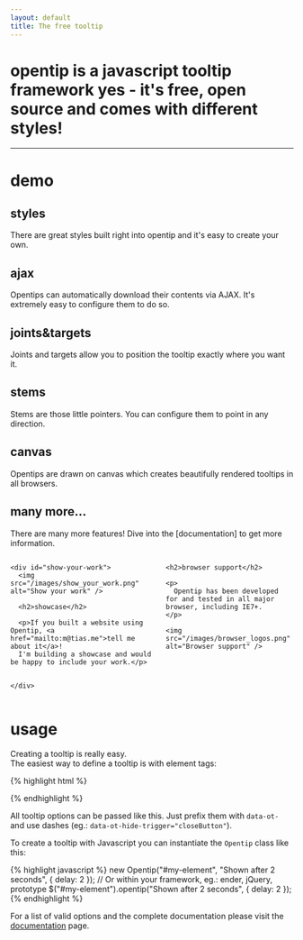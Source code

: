 ```yaml
---
layout: default
title: The free tooltip
---
```


<script>
//<![CDATA[
App.demo();
//]]>
</script>

<h1 id="intro" markdown="1">
  opentip is a javascript tooltip framework  
  yes - it's free, open source and comes with different styles!
</h1>

* * *


demo
====

<div class="demo-boxes">
  <div class="styles box">
    <h2>styles</h2>
    <p>
      There are great styles built right into opentip and it's easy to create
      your own.
    </p>
  </div>

  <!--
  <div class="effects box">
    <h2>effects</h2>
    <p>
      Out of the box, opentips have nice fade in and fade out effects, but it's
      very easy to adapt the effects to your needs.
    </p>
  </div>
  -->
  <div class="ajax box">
    <h2>ajax</h2>
    <p>
      Opentips can automatically download their contents via AJAX. It's
      extremely easy to configure them to do so.
    </p>
  </div>
  <div class="joints-and-targets box">
    <h2>joints&amp;targets</h2>
    <p>
      Joints and targets allow you to position the tooltip exactly where you
      want it.
    </p>
  </div>
  <div class="stems box">
    <h2>stems</h2>
    <p>
      Stems are those little pointers. You can configure them to point in any
      direction.
    </p>
  </div>
  <div class="canvas box">
    <h2>canvas</h2>
    <p>
      Opentips are drawn on canvas which creates beautifully rendered tooltips
      in all browsers.
    </p>
  </div>
  <div class="more box">
    <h2>many more...</h2>
    <p markdown="1">
      There are many more features! Dive into the [documentation] to get more information.
    </p>
  </div>
</div>


<div class="columns">
  <div class="left">

    <div id="show-your-work">
      <img src="/images/show_your_work.png" alt="Show your work" />

      <h2>showcase</h2>
      
      <p>If you built a website using Opentip, <a href="mailto:m@tias.me">tell me about it</a>!
      I'm building a showcase and would be happy to include your work.</p>
      

    </div>
  </div>

  <div class="right">

    <h2>browser support</h2>

    <p>
      Opentip has been developed for and tested in all major browser, including IE7+.
    </p>

    <img src="/images/browser_logos.png" alt="Browser support" />

  </div>
</div>




usage
=====

Creating a tooltip is really easy.  
The easiest way to define a tooltip is with element tags:

{% highlight html %}
<div data-ot="Shown after 2 seconds" data-ot-delay="2"></div>
{% endhighlight %}

All tooltip options can be passed like this. Just prefix them with `data-ot-`
and use dashes (eg.: `data-ot-hide-trigger="closeButton"`).


To create a tooltip with Javascript you can instantiate the `Opentip`
class like this:

{% highlight javascript %}
new Opentip("#my-element", "Shown after 2 seconds", { delay: 2 });
// Or within your framework, eg.: ender, jQuery, prototype
$("#my-element").opentip("Shown after 2 seconds", { delay: 2 });
{% endhighlight %}



For a list of valid options and the complete documentation please visit the
[documentation] page.


[documentation]: /documentation.html


